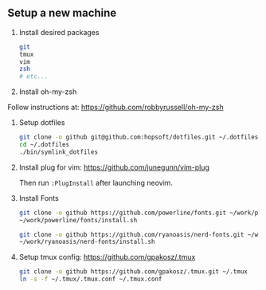 ## Setup a new machine

1. Install desired packages

    ```sh
    git
    tmux
    vim
    zsh
    # etc...
    ```

1. Install oh-my-zsh

  Follow instructions at: https://github.com/robbyrussell/oh-my-zsh

1. Setup dotfiles

    ```sh
    git clone -o github git@github.com:hopsoft/dotfiles.git ~/.dotfiles
    cd ~/.dotfiles
    ./bin/symlink_dotfiles
    ```

1. Install plug for vim: https://github.com/junegunn/vim-plug

    Then run `:PlugInstall` after launching neovim.

1. Install Fonts

    ```sh
    git clone -o github https://github.com/powerline/fonts.git ~/work/powerline/fonts
    ~/work/powerline/fonts/install.sh

    git clone -o github https://github.com/ryanoasis/nerd-fonts.git ~/work/ryanoasis/nerd-fonts
    ~/work/ryanoasis/nerd-fonts/install.sh
    ```

1. Setup tmux config: https://github.com/gpakosz/.tmux

    ```sh
    git clone -o github https://github.com/gpakosz/.tmux.git ~/.tmux
    ln -s -f ~/.tmux/.tmux.conf ~/.tmux.conf
    ```
